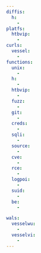 ```yaml
---
diffis:
  h:
    -
platfs:
  htbvip:
    -
curls:
  vessel:
    -
functions:
  unix:
    -
  h:
    -
  htbvip:
    -
  fuzz:
    -
  git:
    -
  creds:
    -
  sqli:
    -
  source:
    -
  cve:
    -
  rce:
    -
  logpoi:
    -
  suid:
    -
  be:
    -

wals:
  vesselwu:
    -
  vesselvi:
    -
---
```

